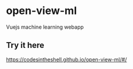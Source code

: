 # open-view-ml
Vuejs machine learning webapp

## Try it here
https://codesintheshell.github.io/open-view-ml/#/
